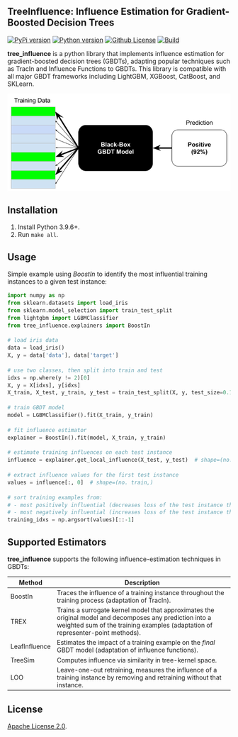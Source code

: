 TreeInfluence: Influence Estimation for Gradient-Boosted Decision Trees
---
[![PyPi version](https://img.shields.io/pypi/v/tree_influence)](https://pypi.org/project/tree_influence/)
[![Python version](https://img.shields.io/badge/python-3.9%20%7C%203.10-blue)](https://pypi.org/project/tree_influence/)
[![Github License](https://img.shields.io/badge/License-Apache%202.0-blue.svg)](https://github.com/jjbrophy47/tree_influence/blob/master/LICENSE)
[![Build](https://github.com/jjbrophy47/tree_influence/actions/workflows/wheels.yml/badge.svg?branch=v0.0.2)](https://github.com/jjbrophy47/tree_influence/actions/workflows/wheels.yml)

**tree_influence** is a python library that implements influence estimation for gradient-boosted decision trees (GBDTs), adapting popular techniques such as TracIn and Influence Functions to GBDTs. This library is compatible with all major GBDT frameworks including LightGBM, XGBoost, CatBoost, and SKLearn.

<p align="center">
	<img align="center" src="images/illustration.png" alt="illustration">
</p>

Installation
---
1. Install Python 3.9.6+.
2. Run `make all`.

<!--```shell
pip install tree_influence
```-->

Usage
---
Simple example using *BoostIn* to identify the most influential training instances to a given test instance:

```python
import numpy as np
from sklearn.datasets import load_iris
from sklearn.model_selection import train_test_split
from lightgbm import LGBMClassifier
from tree_influence.explainers import BoostIn

# load iris data
data = load_iris()
X, y = data['data'], data['target']

# use two classes, then split into train and test
idxs = np.where(y != 2)[0]
X, y = X[idxs], y[idxs]
X_train, X_test, y_train, y_test = train_test_split(X, y, test_size=0.1, random_state=1)

# train GBDT model
model = LGBMClassifier().fit(X_train, y_train)

# fit influence estimator
explainer = BoostIn().fit(model, X_train, y_train)

# estimate training influences on each test instance
influence = explainer.get_local_influence(X_test, y_test)  # shape=(no. train, no. test)

# extract influence values for the first test instance
values = influence[:, 0]  # shape=(no. train,)

# sort training examples from:
# - most positively influential (decreases loss of the test instance the most), to
# - most negatively influential (increases loss of the test instance the most)
training_idxs = np.argsort(values)[::-1]
```

Supported Estimators
---
**tree_influence** supports the following influence-estimation techniques in GBDTs:

| Method | Description |
| -------| ----------- |
| BoostIn | Traces the influence of a training instance throughout the training process (adaptation of TracIn). |
| TREX | Trains a surrogate kernel model that approximates the original model and decomposes any prediction into a weighted sum of the training examples (adaptation of representer-point methods). |
| LeafInfluence | Estimates the impact of a training example on the *final* GBDT model (adaptation of influence functions). |
| TreeSim | Computes influence via similarity in tree-kernel space. |
| LOO | Leave-one-out retraining, measures the influence of a training instance by removing and retraining without that instance.

License
---
[Apache License 2.0](https://github.com/jjbrophy47/tree_influence/blob/master/LICENSE).

<!--Reference
---
Brophy, Hammoudeh, and Lowd. [Adapting and Evaluating Influence-Estimation Methods for Gradient-Boosted Decision Trees](). arXiv 2022.

```
```-->
